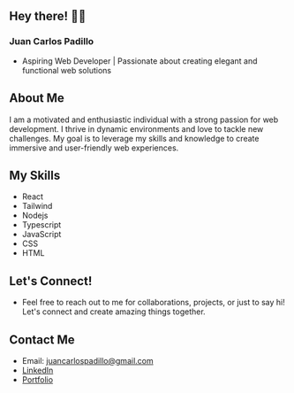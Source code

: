 ## Hey there! 🙋‍♂️
### Juan Carlos Padillo
- Aspiring Web Developer | Passionate about creating elegant and functional web solutions

## About Me
I am a motivated and enthusiastic individual with a strong passion for web development. I thrive in dynamic environments and love to tackle new challenges. My goal is to leverage my skills and knowledge to create immersive and user-friendly web experiences.

## My Skills
- React
- Tailwind
- Nodejs 
- Typescript
- JavaScript 
- CSS 
- HTML

## Let's Connect!
- Feel free to reach out to me for collaborations, projects, or just to say hi! Let's connect and create amazing things together.

## Contact Me
- Email: juancarlospadillo@gmail.com
- [LinkedIn](https://www.linkedin.com/in/jc-padillo/)
- [Portfolio](https://juan-carlos-portfolio.vercel.app/)
